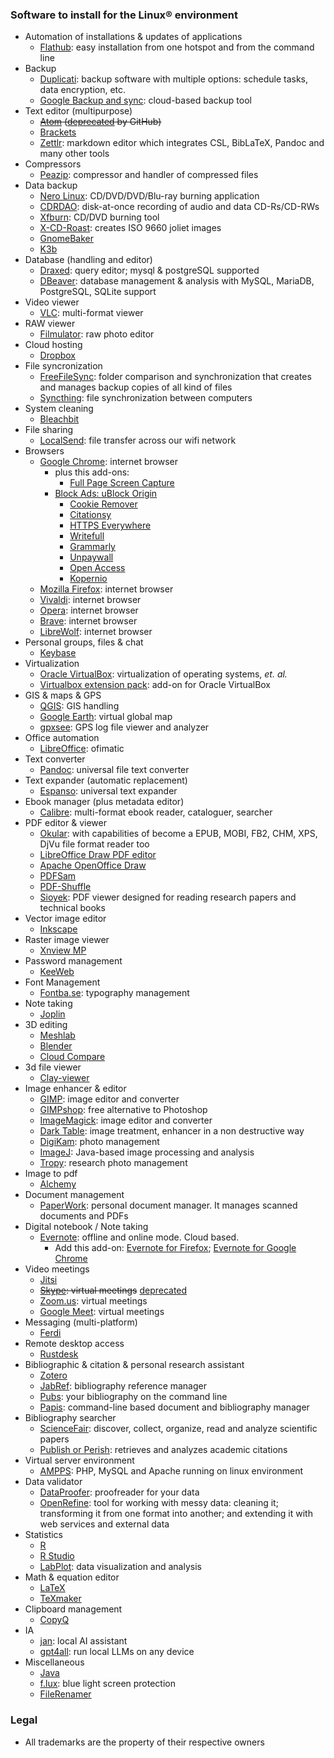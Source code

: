 ### Software to install for the Linux® environment
* Automation of installations & updates of applications
	- [Flathub](https://flathub.org/home): easy installation from one hotspot and from the command line
* Backup
	- [Duplicati](https://github.com/duplicati/duplicati/releases): backup software with multiple options: schedule tasks, data encryption, etc.
	- [Google Backup and sync](https://apps.apple.com/app/google-drive/id507874739): cloud-based backup tool
* Text editor (multipurpose)
	- ~~[Atom](http://atom.io/) ([deprecated](https://github.blog/2022-06-08-sunsetting-atom/) by GitHub)~~
	- [Brackets](https://github.com/adobe/brackets/releases)
	- [Zettlr](https://www.zettlr.com/): markdown editor which integrates CSL, BibLaTeX, Pandoc and many other tools
* Compressors
	- [Peazip](https://www.peazip.org/peazip-linux.html): compressor and handler of compressed files
* Data backup
	- [Nero Linux](http://www.nero.com/eng/downloads/previous-versions/download-linux4-update.php?vlang=en): CD/DVD/DVD/Blu-ray burning application
	- [CDRDAO](http://cdrdao.sourceforge.net/): disk-at-once recording of audio and data CD-Rs/CD-RWs
	- [Xfburn](https://docs.xfce.org/apps/xfburn/start): CD/DVD burning tool
	- [X-CD-Roast](http://www.xcdroast.org/): creates ISO 9660 joliet images
	- [GnomeBaker](https://www.unixmen.com/how-to-install-gnomebaker-in-ubuntu/)
	- [K3b](https://sourceforge.net/projects/k3b/)
* Database (handling and editor)
	- [Draxed](https://www.draxed.com/download): query editor; mysql & postgreSQL supported
	- [DBeaver](https://dbeaver.io/): database management & analysis with MySQL, MariaDB, PostgreSQL, SQLite support
* Video viewer
	- [VLC](https://www.videolan.org/vlc/#download): multi-format viewer
* RAW viewer
	- [Filmulator](https://github.com/CarVac/filmulator-gui/releases): raw photo editor
* Cloud hosting
	- [Dropbox](https://www.dropbox.com/es/install-linux)
* File syncronization
	- [FreeFileSync](https://freefilesync.org/download.php): folder comparison and synchronization that creates and manages backup copies of all kind of files
	- [Syncthing](https://github.com/syncthing/syncthing): file synchronization between computers
* System cleaning
	- [Bleachbit](https://www.bleachbit.org/)
* File sharing
	- [LocalSend](https://github.com/localsend/localsend): file transfer across our wifi network
* Browsers
	- [Google Chrome](https://support.google.com/chrome/a/answer/9025926?hl=en&ref_topic=9025817): internet browser
		* plus this add-ons:
	      - [Full Page Screen Capture](https://chrome.google.com/webstore/detail/full-page-screen-capture/fdpohaocaechififmbbbbbknoalclacl)
        - [Block Ads: uBlock Origin](https://chrome.google.com/webstore/detail/ublock-origin/cjpalhdlnbpafiamejdnhcphjbkeiagm)
		    - [Cookie Remover](https://chrome.google.com/webstore/detail/cookie-remover/kcgpggonjhmeaejebeoeomdlohicfhce)
		    - [Citationsy](https://chrome.google.com/webstore/detail/citationsy/ananhmnkepfflgfdklgcdpgdngejokkn)
		    - [HTTPS Everywhere](https://chrome.google.com/webstore/detail/https-everywhere/gcbommkclmclpchllfjekcdonpmejbdp/related)
		    - [Writefull](https://chrome.google.com/webstore/detail/writefull/aolaabonkiegkggfdgjjehchjmjfanng/related)
	 	    - [Grammarly](https://chrome.google.com/webstore/detail/grammarly-for-chrome/kbfnbcaeplbcioakkpcpgfkobkghlhen)
		    - [Unpaywall](https://chrome.google.com/webstore/detail/unpaywall/iplffkdpngmdjhlpjmppncnlhomiipha)
		    - [Open Access](https://chrome.google.com/webstore/detail/open-access-button/gknkbkaapnhpmkcgkmdekdffgcddoiel)
		    - [Kopernio](https://chrome.google.com/webstore/detail/kopernio-powered-by-web-o/fjgncogppolhfdpijihbpfmeohpaadpc)
	- [Mozilla Firefox](https://www.mozilla.org/es-AR/firefox/linux/): internet browser
	- [Vivaldi](https://vivaldi.com/es/download/): internet browser
	- [Opera](https://www.opera.com/es-419/computer): internet browser
	- [Brave](https://brave.com/): internet browser
	- [LibreWolf](https://librewolf.net/): internet browser
* Personal groups, files & chat
	- [Keybase](https://keybase.io/docs/the_app/install_linux)
* Virtualization
	- [Oracle VirtualBox](https://www.virtualbox.org/wiki/Linux_Downloads): virtualization of operating systems, _et. al._
	- [Virtualbox extension pack](https://www.virtualbox.org/wiki/Downloads): add-on for Oracle VirtualBox
* GIS & maps & GPS
	- [QGIS](https://qgis.org/es/site/forusers/alldownloads.html): GIS handling
	- [Google Earth](https://www.google.com/intl/es/earth/download/gep/agree.html): virtual global map
	- [gpxsee](https://www.gpxsee.org/): GPS log file viewer and analyzer 
* Office automation
	- [LibreOffice](https://www.libreoffice.org/download/download/): ofimatic
* Text converter
	- [Pandoc](https://pandoc.org/installing.html#linux): universal file text converter
* Text expander (automatic replacement)
	- [Espanso](https://espanso.org/): universal text expander
* Ebook manager (plus metadata editor)
	- [Calibre](https://calibre-ebook.com/download): multi-format ebook reader, cataloguer, searcher
* PDF editor & viewer
	- [Okular](https://okular.kde.org/download.php): with capabilities of become a EPUB, MOBI, FB2, CHM, XPS, DjVu file format reader too
	- [LibreOffice Draw PDF editor](https://www.libreoffice.org/download/download/)
	- [Apache OpenOffice Draw](https://www.openoffice.org/es/descargar/index.html)
	- [PDFSam](https://pdfsam.org/es/download-pdfsam-basic/)
	- [PDF-Shuffle](https://sourceforge.net/projects/pdfshuffler/)
	- [Sioyek](https://github.com/ahrm/sioyek/releases): PDF viewer designed for reading research papers and technical books
* Vector image editor
	- [Inkscape](https://inkscape.org/release/)
* Raster image viewer
	- [Xnview MP](https://www.xnview.com/en/xnviewmp/)
* Password management
	- [KeeWeb](https://github.com/keeweb/keeweb/releases/)
* Font Management
	- [Fontba.se](https://fontba.se/downloads/linux): typography management
* Note taking
	- [Joplin](https://joplinapp.org/)
* 3D editing
	- [Meshlab](https://www.meshlab.net/#download)
	- [Blender](https://www.blender.org/download/)
	- [Cloud Compare](http://www.cloudcompare.org/release/index.html)
* 3d file viewer
	- [Clay-viewer](https://github.com/pissang/clay-viewer/releases)
* Image enhancer & editor
	- [GIMP](https://www.gimp.org/downloads/): image editor and converter
	- [GIMPshop](https://www.gimpshop.com/downloads): free alternative to Photoshop
	- [ImageMagick](https://imagemagick.org/script/download.php#): image editor and converter
	- [Dark Table](https://www.darktable.org/install/): image treatment, enhancer in a non destructive way
	- [DigiKam](https://www.digikam.org/download/): photo management
	- [ImageJ](https://imagej.nih.gov/ij/): Java-based image processing and analysis
	- [Tropy](https://tropy.org/): research photo management
* Image to pdf
	- [Alchemy](https://dawnlabs.github.io/alchemy/)
* Document management
	- [PaperWork](https://gitlab.gnome.org/World/OpenPaperwork/paperwork/#installation): personal document manager. It manages scanned documents and PDFs
* Digital notebook / Note taking
	- [Evernote](https://evernote.com): offline and online mode. Cloud based. 
		+ Add this add-on: [Evernote for Firefox](https://addons.mozilla.org/es/firefox/addon/evernote-web-clipper/); [Evernote for Google Chrome](https://chrome.google.com/webstore/detail/evernote-web-clipper/pioclpoplcdbaefihamjohnefbikjilc?hl=es)
* Video meetings
	- [Jitsi](https://jitsi.org/downloads/)
	- ~~[Skype](https://www.skype.com/es/get-skype/): virtual meetings~~ [deprecated](https://x.com/Skype/status/1895477868261412953)
	- [Zoom.us](https://zoom.us/download#client_4meeting): virtual meetings
	- [Google Meet](https://meet.google.com): virtual meetings
* Messaging (multi-platform)
	- [Ferdi](https://getferdi.com/download)
* Remote desktop access
	- [Rustdesk](https://github.com/rustdesk/rustdesk/releases)
* Bibliographic & citation & personal research assistant
	- [Zotero](https://www.zotero.org/download)
	- [JabRef](https://www.jabref.org/): bibliography reference manager
	- [Pubs](https://github.com/pubs/pubs): your bibliography on the command line
	- [Papis](https://github.com/papis/papis): command-line based document and bibliography manager
* Bibliography searcher
	- [ScienceFair](https://github.com/sciencefair-land/sciencefair): discover, collect, organize, read and analyze scientific papers
	- [Publish or Perish](https://harzing.com/resources/publish-or-perish): retrieves and analyzes academic citations
* Virtual server environment
	- [AMPPS](http://www.ampps.com/download): PHP, MySQL and Apache running on linux environment
* Data validator 
	- [DataProofer](https://github.com/dataproofer/Dataproofer/releases): proofreader for your data
	- [OpenRefine](http://openrefine.org/download.html): tool for working with messy data: cleaning it; transforming it from one format into another; and extending it with web services and external data
* Statistics
	- [R](http://cran.r-project.org/mirrors.html)
	- [R Studio](https://rstudio.com/products/rstudio/download/)
	- [LabPlot](https://labplot.kde.org/): data visualization and analysis
* Math & equation editor
	- [LaTeX](https://www.latex-project.org/get/)
	- [TeXmaker](https://www.xm1math.net/texmaker/)
* Clipboard management
	- [CopyQ](https://hluk.github.io/CopyQ/)
* IA
	- [jan](https://github.com/janhq/jan/releases): local AI assistant
	- [gpt4all](https://github.com/nomic-ai/gpt4all/releases): run local LLMs on any device
* Miscellaneous
	- [Java](https://www.java.com/es/download/manual.jsp)
	- [f.lux](https://justgetflux.com/linux.html): blue light screen protection
	- [FileRenamer](https://www.sttmedia.com/filerenamer-download)

### Legal

* All trademarks are the property of their respective owners
